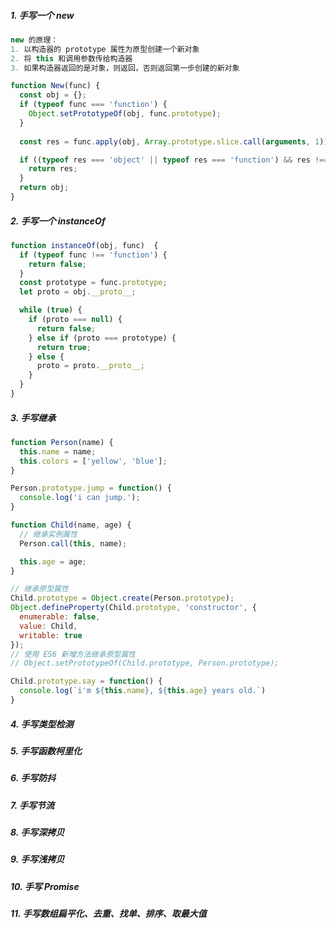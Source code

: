 ##### 1. 手写一个 new

```javascript
new 的原理：
1. 以构造器的 prototype 属性为原型创建一个新对象
2. 将 this 和调用参数传给构造器
3. 如果构造器返回的是对象，则返回，否则返回第一步创建的新对象

function New(func) {
  const obj = {};
  if (typeof func === 'function') {
    Object.setPrototypeOf(obj, func.prototype);
  }
  
  const res = func.apply(obj, Array.prototype.slice.call(arguments, 1));

  if ((typeof res === 'object' || typeof res === 'function') && res !== null) {
    return res;
  }
  return obj;
}
```



##### 2. 手写一个 instanceOf

```javascript
function instanceOf(obj, func)  {
  if (typeof func !== 'function') {
    return false;
  }
  const prototype = func.prototype;
  let proto = obj.__proto__;

  while (true) {
    if (proto === null) {
      return false;
    } else if (proto === prototype) {
      return true;
    } else {
      proto = proto.__proto__;
    }
  }
}
```



##### 3. 手写继承

```javascript
function Person(name) {
  this.name = name;
  this.colors = ['yellow', 'blue'];
}

Person.prototype.jump = function() {
  console.log('i can jump.');
}

function Child(name, age) {
  // 继承实例属性
  Person.call(this, name);

  this.age = age;
}

// 继承原型属性
Child.prototype = Object.create(Person.prototype);
Object.defineProperty(Child.prototype, 'constructor', {
  enumerable: false,
  value: Child,
  writable: true
});
// 使用 ES6 新增方法继承原型属性
// Object.setPrototypeOf(Child.prototype, Person.prototype);

Child.prototype.say = function() {
  console.log(`i'm ${this.name}, ${this.age} years old.`)
}

```



##### 4. 手写类型检测



##### 5. 手写函数柯里化



##### 6.  手写防抖



##### 7. 手写节流



##### 8. 手写深拷贝



##### 9. 手写浅拷贝



##### 10. 手写 Promise



##### 11. 手写数组扁平化、去重、找单、排序、取最大值